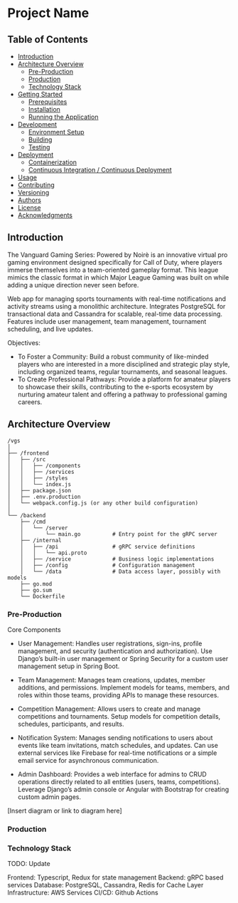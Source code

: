 # Project Name

## Table of Contents
- [Introduction](#introduction)
- [Architecture Overview](#architecture-overview)
  - [Pre-Production](#pre-production)
  - [Production](#production)
  - [Technology Stack](#technology-stack)
- [Getting Started](#getting-started)
  - [Prerequisites](#prerequisites)
  - [Installation](#installation)
  - [Running the Application](#running-the-application)
- [Development](#development)
  - [Environment Setup](#environment-setup)
  - [Building](#building)
  - [Testing](#testing)
- [Deployment](#deployment)
  - [Containerization](#containerization)
  - [Continuous Integration / Continuous Deployment](#continuous-integration--continuous-deployment)
- [Usage](#usage)
- [Contributing](#contributing)
- [Versioning](#versioning)
- [Authors](#authors)
- [License](#license)
- [Acknowledgments](#acknowledgments)

## Introduction
The Vanguard Gaming Series: Powered by Noirè is an innovative virtual pro gaming environment designed specifically for Call of Duty, where players immerse themselves into a team-oriented gameplay format. This league mimics the classic format in which Major League Gaming was built on while adding a unique direction never seen before.

Web app for managing sports tournaments with real-time notifications and activity streams using a monolithic architecture. Integrates PostgreSQL for transactional data and Cassandra for scalable, real-time data processing. Features include user management, team management, tournament scheduling, and live updates.

Objectives:

- To Foster a Community: Build a robust community of like-minded players who are interested in a more disciplined and strategic play style, including organized teams, regular tournaments, and seasonal leagues.
- To Create Professional Pathways: Provide a platform for amateur players to showcase their skills, contributing to the e-sports ecosystem by nurturing amateur talent and offering a pathway to professional gaming careers.

## Architecture Overview

```
/vgs
│
├── /frontend
│   ├── /src
│   │   ├── /components
│   │   ├── /services
│   │   ├── /styles
│   │   └── index.js
│   ├── package.json
│   ├── .env.production
│   └── webpack.config.js (or any other build configuration)
│
└── /backend
    ├── /cmd
    │   └── /server
    │       └── main.go          # Entry point for the gRPC server
    ├── /internal
    │   ├── /api                 # gRPC service definitions
    │   │   └── api.proto
    │   ├── /service             # Business logic implementations
    │   ├── /config              # Configuration management
    │   └── /data                # Data access layer, possibly with models
    ├── go.mod
    ├── go.sum
    └── Dockerfile

```

### Pre-Production

Core Components
- User Management:
Handles user registrations, sign-ins, profile management, and security (authentication and authorization).
Use Django’s built-in user management or Spring Security for a custom user management setup in Spring Boot.

- Team Management:
Manages team creations, updates, member additions, and permissions.
Implement models for teams, members, and roles within those teams, providing APIs to manage these resources.
- Competition Management:
Allows users to create and manage competitions and tournaments.
Setup models for competition details, schedules, participants, and results.
- Notification System:
Manages sending notifications to users about events like team invitations, match schedules, and updates.
Can use external services like Firebase for real-time notifications or a simple email service for asynchronous communication.
- Admin Dashboard:
Provides a web interface for admins to CRUD operations directly related to all entities (users, teams, competitions).
Leverage Django’s admin console or Angular with Bootstrap for creating custom admin pages.


[Insert diagram or link to diagram here]

### Production

### Technology Stack 

TODO: Update

Frontend: Typescript, Redux for state management
Backend: gRPC based services
Database: PostgreSQL, Cassandra, Redis for Cache Layer
Infrastructure: AWS Services
CI/CD: Github Actions
